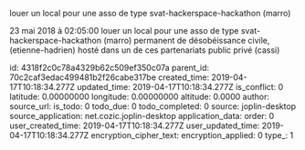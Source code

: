louer un local pour une asso de type svat-hackerspace-hackathon (marro)

23 mai 2018 à 02:05:00
louer un local pour une asso de type svat-hackerspace-hackathon (marro)
permanent de désobéissance civile, (etienne-hadrien) hosté dans un de
ces partenariats public privé (cassi)


id: 4318f2c0c78a4329b62c509ef350c07a
parent_id: 70c2caf3edac499481b2f26cabe317be
created_time: 2019-04-17T10:18:34.277Z
updated_time: 2019-04-17T10:18:34.277Z
is_conflict: 0
latitude: 0.00000000
longitude: 0.00000000
altitude: 0.0000
author: 
source_url: 
is_todo: 0
todo_due: 0
todo_completed: 0
source: joplin-desktop
source_application: net.cozic.joplin-desktop
application_data: 
order: 0
user_created_time: 2019-04-17T10:18:34.277Z
user_updated_time: 2019-04-17T10:18:34.277Z
encryption_cipher_text: 
encryption_applied: 0
type_: 1